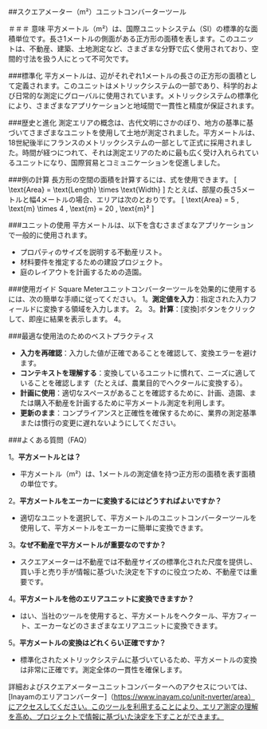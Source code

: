 ##スクエアメーター（m²）ユニットコンバーターツール

＃＃＃ 意味
平方メートル（m²）は、国際ユニットシステム（SI）の標準的な面積単位です。長さ1メートルの側面がある正方形の面積を表します。このユニットは、不動産、建築、土地測定など、さまざまな分野で広く使用されており、空間的寸法を扱う人にとって不可欠です。

###標準化
平方メートルは、辺がそれぞれ1メートルの長さの正方形の面積として定義されます。このユニットはメトリックシステムの一部であり、科学的および日常的な測定にグローバルに使用されています。メトリックシステムの標準化により、さまざまなアプリケーションと地域間で一貫性と精度が保証されます。

###歴史と進化
測定エリアの概念は、古代文明にさかのぼり、地方の基準に基づいてさまざまなユニットを使用して土地が測定されました。平方メートルは、18世紀後半にフランスのメトリックシステムの一部として正式に採用されました。時間が経つにつれて、それは測定エリアのために最も広く受け入れられているユニットになり、国際貿易とコミュニケーションを促進しました。

###例の計算
長方形の空間の面積を計算するには、式を使用できます。
\[ \text{Area} = \text{Length} \times \text{Width} \]
たとえば、部屋の長さ5メートルと幅4メートルの場合、エリアは次のとおりです。
\[ \text{Area} = 5 \, \text{m} \times 4 \, \text{m} = 20 \, \text{m}² \]

###ユニットの使用
平方メートルは、以下を含むさまざまなアプリケーションで一般的に使用されます。
- プロパティのサイズを説明する不動産リスト。
- 材料要件を推定するための建設プロジェクト。
- 庭のレイアウトを計画するための造園。

###使用ガイド
Square Meterユニットコンバーターツールを効果的に使用するには、次の簡単な手順に従ってください。
1。**測定値を入力**：指定された入力フィールドに変換する領域を入力します。
2。
3。**計算**：[変換]ボタンをクリックして、即座に結果を表示します。
4。

###最適な使用法のためのベストプラクティス
-  **入力を再確認**：入力した値が正確であることを確認して、変換エラーを避けます。
-  **コンテキストを理解する**：変換しているユニットに慣れて、ニーズに適していることを確認します（たとえば、農業目的でヘクタールに変換する）。
-  **計画に使用**：適切なスペースがあることを確認するために、計画、造園、または購入不動産を計画するために平方メートル測定を利用します。
-  **更新のまま**：コンプライアンスと正確性を確保するために、業界の測定基準または慣行の変更に遅れないようにしてください。

###よくある質問（FAQ）

1。**平方メートルとは？**
- 平方メートル（m²）は、1メートルの測定値を持つ正方形の面積を表す面積の単位です。

2。**平方メートルをエーカーに変換するにはどうすればよいですか？**
- 適切なユニットを選択して、平方メートルのユニットコンバーターツールを使用して、平方メートルをエーカーに簡単に変換できます。

3。**なぜ不動産で平方メートルが重要なのですか？**
- スクエアメーターは不動産では不動産サイズの標準化された尺度を提供し、買い手と売り手が情報に基づいた決定を下すのに役立つため、不動産では重要です。

4。**平方メートルを他のエリアユニットに変換できますか？**
- はい、当社のツールを使用すると、平方メートルをヘクタール、平方フィート、エーカーなどのさまざまなエリアユニットに変換できます。

5。**平方メートルの変換はどれくらい正確ですか？**
- 標準化されたメトリックシステムに基づいているため、平方メートルの変換は非常に正確です。測定全体の一貫性を確保します。

詳細およびスクエアメーターユニットコンバーターへのアクセスについては、[Inayamのエリアコンバーター]（https://www.inayam.co/unit-nverter/area）にアクセスしてください。このツールを利用することにより、エリア測定の理解を高め、プロジェクトで情報に基づいた決定を下すことができます。